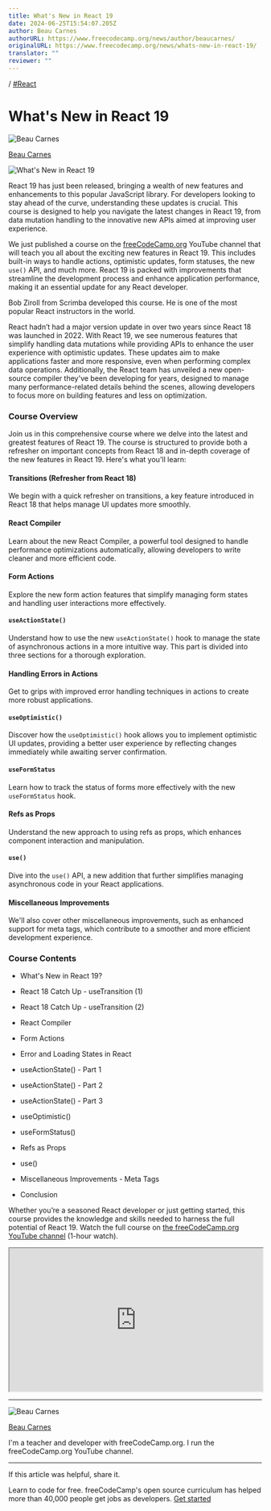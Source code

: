 ```yaml
---
title: What's New in React 19
date: 2024-06-25T15:54:07.205Z
author: Beau Carnes
authorURL: https://www.freecodecamp.org/news/author/beaucarnes/
originalURL: https://www.freecodecamp.org/news/whats-new-in-react-19/
translator: ""
reviewer: ""
---
```


/ [#React][1]

<!-- more -->

# What's New in React 19

![Beau Carnes](https://cdn.hashnode.com/res/hashnode/image/upload/v1713211849730/O5mmKs5h0.jpg)

[Beau Carnes][2]

  ![What's New in React 19](https://cdn.hashnode.com/res/hashnode/image/upload/v1719330844344/800a24a8-98cd-4979-b062-9ff4cd1c35ad.jpeg)

React 19 has just been released, bringing a wealth of new features and enhancements to this popular JavaScript library. For developers looking to stay ahead of the curve, understanding these updates is crucial. This course is designed to help you navigate the latest changes in React 19, from data mutation handling to the innovative new APIs aimed at improving user experience.

We just published a course on the [freeCodeCamp.org][3] YouTube channel that will teach you all about the exciting new features in React 19. This includes built-in ways to handle actions, optimistic updates, form statuses, the new `use()` API, and much more. React 19 is packed with improvements that streamline the development process and enhance application performance, making it an essential update for any React developer.

Bob Ziroll from Scrimba developed this course. He is one of the most popular React instructors in the world.

React hadn’t had a major version update in over two years since React 18 was launched in 2022. With React 19, we see numerous features that simplify handling data mutations while providing APIs to enhance the user experience with optimistic updates. These updates aim to make applications faster and more responsive, even when performing complex data operations. Additionally, the React team has unveiled a new open-source compiler they've been developing for years, designed to manage many performance-related details behind the scenes, allowing developers to focus more on building features and less on optimization.

### Course Overview

Join us in this comprehensive course where we delve into the latest and greatest features of React 19. The course is structured to provide both a refresher on important concepts from React 18 and in-depth coverage of the new features in React 19. Here's what you'll learn:

#### Transitions (Refresher from React 18)

We begin with a quick refresher on transitions, a key feature introduced in React 18 that helps manage UI updates more smoothly.

#### React Compiler

Learn about the new React Compiler, a powerful tool designed to handle performance optimizations automatically, allowing developers to write cleaner and more efficient code.

#### Form Actions

Explore the new form action features that simplify managing form states and handling user interactions more effectively.

#### `useActionState()`

Understand how to use the new `useActionState()` hook to manage the state of asynchronous actions in a more intuitive way. This part is divided into three sections for a thorough exploration.

#### Handling Errors in Actions

Get to grips with improved error handling techniques in actions to create more robust applications.

#### `useOptimistic()`

Discover how the `useOptimistic()` hook allows you to implement optimistic UI updates, providing a better user experience by reflecting changes immediately while awaiting server confirmation.

#### `useFormStatus`

Learn how to track the status of forms more effectively with the new `useFormStatus` hook.

#### Refs as Props

Understand the new approach to using refs as props, which enhances component interaction and manipulation.

#### `use()`

Dive into the `use()` API, a new addition that further simplifies managing asynchronous code in your React applications.

#### Miscellaneous Improvements

We'll also cover other miscellaneous improvements, such as enhanced support for meta tags, which contribute to a smoother and more efficient development experience.

### Course Contents

-   What's New in React 19?
    
-   React 18 Catch Up - useTransition (1)
    
-   React 18 Catch Up - useTransition (2)
    
-   React Compiler
    
-   Form Actions
    
-   Error and Loading States in React
    
-   useActionState() - Part 1
    
-   useActionState() - Part 2
    
-   useActionState() - Part 3
    
-   useOptimistic()
    
-   useFormStatus()
    
-   Refs as Props
    
-   use()
    
-   Miscellaneous Improvements - Meta Tags
    
-   Conclusion
    

Whether you’re a seasoned React developer or just getting started, this course provides the knowledge and skills needed to harness the full potential of React 19. Watch the full course on [the freeCodeCamp.org YouTube channel][4] (1-hour watch).

<iframe width="560" height="315" src="https://www.youtube.com/embed/81uAxzeyL2I" style="aspect-ratio: 16 / 9; width: 100%; height: auto;" title="YouTube video player" allow="accelerometer; autoplay; clipboard-write; encrypted-media; gyroscope; picture-in-picture; web-share" referrerpolicy="strict-origin-when-cross-origin" allowfullscreen="" loading="lazy"></iframe>

---

![Beau Carnes](https://cdn.hashnode.com/res/hashnode/image/upload/v1713211849730/O5mmKs5h0.jpg)

[Beau Carnes][5]

I'm a teacher and developer with freeCodeCamp.org. I run the freeCodeCamp.org YouTube channel.

---

If this article was helpful, share it.

Learn to code for free. freeCodeCamp's open source curriculum has helped more than 40,000 people get jobs as developers. [Get started][6]

[1]: /news/tag/reactjs/
[2]: /news/author/beaucarnes/
[3]: http://freeCodeCamp.org
[4]: https://youtu.be/81uAxzeyL2I
[5]: /news/author/beaucarnes/
[6]: https://www.freecodecamp.org/learn/
